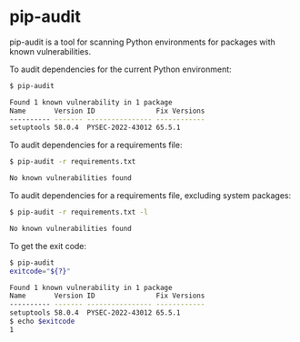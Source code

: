 # pip-audit

pip-audit is a tool for scanning Python environments for packages with known vulnerabilities.

To audit dependencies for the current Python environment:
```bash
$ pip-audit

Found 1 known vulnerability in 1 package
Name       Version ID               Fix Versions
---------- ------- ---------------- ------------
setuptools 58.0.4  PYSEC-2022-43012 65.5.1
```

To audit dependencies for a requirements file:
```bash
$ pip-audit -r requirements.txt

No known vulnerabilities found
```

To audit dependencies for a requirements file, excluding system packages:
```bash
$ pip-audit -r requirements.txt -l

No known vulnerabilities found
```

To get the exit code:
```bash
$ pip-audit
exitcode="${?}"

Found 1 known vulnerability in 1 package
Name       Version ID               Fix Versions
---------- ------- ---------------- ------------
setuptools 58.0.4  PYSEC-2022-43012 65.5.1
$ echo $exitcode
1
```